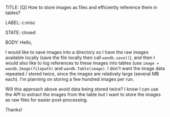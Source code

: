 TITLE:
[Q] How to store images as files and efficiently reference them in tables?

LABEL:
c:misc

STATE:
closed

BODY:
Hello,

I would like to save images into a directory so I have the raw images available locally (save the file locally then call `wandb.save()`), and then I would also like to log references to these images into tables (use `image = wandb.Image(filepath)` and `wandb.Table(image)`. I don't want the image data repeated / stored twice, since the images are relatively large (several MB each). I'm planning on storing a few hundred images per run.

Will this approach above avoid data being stored twice? I know I can use the API to extract the images from the table but I want to store the images as raw files for easier post-processing. 

Thanks!

